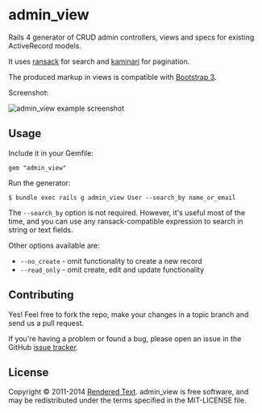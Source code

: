 # admin_view

Rails 4 generator of CRUD admin controllers, views and specs for existing ActiveRecord models.

It uses [ransack](https://github.com/activerecord-hackery/ransack) for search and [kaminari](https://github.com/amatsuda/kaminari) for pagination.

The produced markup in views is compatible with [Bootstrap 3](http://getbootstrap.com).

Screenshot:

![admin_view example screenshot](http://renderedtext.com/images/blog/admin_view.png)

## Usage

Include it in your Gemfile:

	gem "admin_view"

Run the generator:

	$ bundle exec rails g admin_view User --search_by name_or_email

The `--search_by` option is not required. However, it's useful most of the time, and you can use any ransack-compatible expression to search in string or text fields.

Other options available are:

* `--no_create` - omit functionality to create a new record
* `--read_only` - omit create, edit and update functionality

## Contributing

Yes! Feel free to fork the repo, make your changes in a topic branch and send us a pull request.

If you're having a problem or found a bug, please open an issue in the GitHub [issue tracker](https://github.com/renderedtext/admin_view/issues).

## License

Copyright © 2011-2014 [Rendered Text](http://renderedtext.com). admin_view is free software, and may be redistributed under the terms specified in the MIT-LICENSE file.
